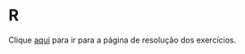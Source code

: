 # R

Clique [aqui](https://brunopiato.github.io/R/resolucao/resolucao.html) para ir para a página de resolução dos exercícios.

